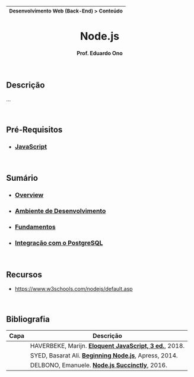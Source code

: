 | <sup>Desenvolvimento Web (Back-End) > Conteúdo</sup> |
| --- |

<h1 align="center">
Node.js
</h1>
<h4 align="center">
Prof. Eduardo Ono
</h4>

<br>

## Descrição

...

<br>

## Pré-Requisitos

* ### [JavaScript](https://github.com/eduardo-ono/Desenvolvimento-Web/)

<br>

## Sumário

* ### [Overview](./00-overview)

* ### [Ambiente de Desenvolvimento](./01-ambiente-de-desenvolvimento/README.md)

* ### [Fundamentos](./02-fundamentos)

* ### [Integração com o PostgreSQL](./postgresql/README.md)

<br>

## Recursos

* https://www.w3schools.com/nodejs/default.asp

<br>

## Bibliografia

| Capa | Descrição |
| :-:  | --- |
| | HAVERBEKE, Marijn. [__Eloquent JavaScript, 3 ed.__](https://archive.org/details/2018eloquentjavascript), 2018.
| | SYED, Basarat Ali. [__Beginning Node.js__](https://archive.org/details/beginning-nodejs-apress-2014), Apress, 2014.
| | DELBONO, Emanuele. [__Node.js Succinctly__](https://www.syncfusion.com/ebooks/nodejs), 2016.

<br>
